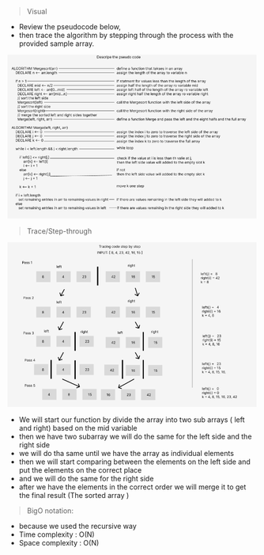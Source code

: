 > Visual 
- Review the pseudocode below,
- then trace the algorithm by stepping through the process with the provided sample array.

![image](visual_merge_sort.png)



> Trace/Step-through 


![image](Tracing_merge_sort.png)

- We will start our function by divide the array into two sub arrays ( left and right) based on the mid variable 
- then we have two subarray we will do the same for the left side and the right side 
- we will do tha same until we have the array as individual elements
- then we will start comparing between the elements on the left side and put the elements on the correct place 
- and we will do the same for the right side 
- after we have the elements in the correct order we will merge it to get the final result (The sorted array )



> BigO notation:
- because we used the recursive way
- Time complexity : O(N)
- Space complexity : O(N)